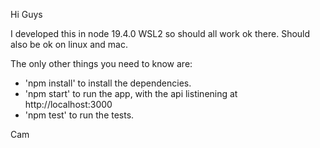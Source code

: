 Hi Guys

I developed this in node 19.4.0 WSL2 so should all work ok there. Should also be
ok on linux and mac. 

The only other things you need to know are:
- 'npm install' to install the dependencies.
- 'npm start' to run the app, with the api listinening at http://localhost:3000
- 'npm test' to run the tests. 

Cam